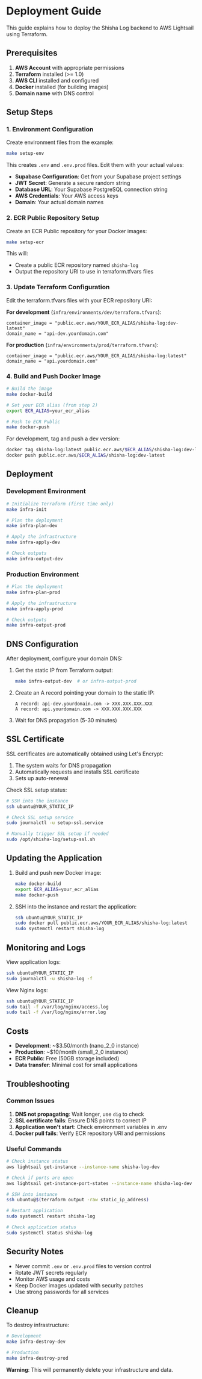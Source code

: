 # Deployment Guide

This guide explains how to deploy the Shisha Log backend to AWS Lightsail using Terraform.

## Prerequisites

1. **AWS Account** with appropriate permissions
2. **Terraform** installed (>= 1.0)
3. **AWS CLI** installed and configured
4. **Docker** installed (for building images)
5. **Domain name** with DNS control

## Setup Steps

### 1. Environment Configuration

Create environment files from the example:

```bash
make setup-env
```

This creates `.env` and `.env.prod` files. Edit them with your actual values:

- **Supabase Configuration**: Get from your Supabase project settings
- **JWT Secret**: Generate a secure random string
- **Database URL**: Your Supabase PostgreSQL connection string
- **AWS Credentials**: Your AWS access keys
- **Domain**: Your actual domain names

### 2. ECR Public Repository Setup

Create an ECR Public repository for your Docker images:

```bash
make setup-ecr
```

This will:
- Create a public ECR repository named `shisha-log`
- Output the repository URI to use in terraform.tfvars files

### 3. Update Terraform Configuration

Edit the terraform.tfvars files with your ECR repository URI:

**For development** (`infra/environments/dev/terraform.tfvars`):
```hcl
container_image = "public.ecr.aws/YOUR_ECR_ALIAS/shisha-log:dev-latest"
domain_name = "api-dev.yourdomain.com"
```

**For production** (`infra/environments/prod/terraform.tfvars`):
```hcl
container_image = "public.ecr.aws/YOUR_ECR_ALIAS/shisha-log:latest"
domain_name = "api.yourdomain.com"
```

### 4. Build and Push Docker Image

```bash
# Build the image
make docker-build

# Set your ECR alias (from step 2)
export ECR_ALIAS=your_ecr_alias

# Push to ECR Public
make docker-push
```

For development, tag and push a dev version:
```bash
docker tag shisha-log:latest public.ecr.aws/$ECR_ALIAS/shisha-log:dev-latest
docker push public.ecr.aws/$ECR_ALIAS/shisha-log:dev-latest
```

## Deployment

### Development Environment

```bash
# Initialize Terraform (first time only)
make infra-init

# Plan the deployment
make infra-plan-dev

# Apply the infrastructure
make infra-apply-dev

# Check outputs
make infra-output-dev
```

### Production Environment

```bash
# Plan the deployment
make infra-plan-prod

# Apply the infrastructure
make infra-apply-prod

# Check outputs
make infra-output-prod
```

## DNS Configuration

After deployment, configure your domain DNS:

1. Get the static IP from Terraform output:
   ```bash
   make infra-output-dev  # or infra-output-prod
   ```

2. Create an A record pointing your domain to the static IP:
   ```
   A record: api-dev.yourdomain.com -> XXX.XXX.XXX.XXX
   A record: api.yourdomain.com -> XXX.XXX.XXX.XXX
   ```

3. Wait for DNS propagation (5-30 minutes)

## SSL Certificate

SSL certificates are automatically obtained using Let's Encrypt:

1. The system waits for DNS propagation
2. Automatically requests and installs SSL certificate
3. Sets up auto-renewal

Check SSL setup status:
```bash
# SSH into the instance
ssh ubuntu@YOUR_STATIC_IP

# Check SSL setup service
sudo journalctl -u setup-ssl.service

# Manually trigger SSL setup if needed
sudo /opt/shisha-log/setup-ssl.sh
```

## Updating the Application

1. Build and push new Docker image:
   ```bash
   make docker-build
   export ECR_ALIAS=your_ecr_alias
   make docker-push
   ```

2. SSH into the instance and restart the application:
   ```bash
   ssh ubuntu@YOUR_STATIC_IP
   sudo docker pull public.ecr.aws/YOUR_ECR_ALIAS/shisha-log:latest
   sudo systemctl restart shisha-log
   ```

## Monitoring and Logs

View application logs:
```bash
ssh ubuntu@YOUR_STATIC_IP
sudo journalctl -u shisha-log -f
```

View Nginx logs:
```bash
ssh ubuntu@YOUR_STATIC_IP
sudo tail -f /var/log/nginx/access.log
sudo tail -f /var/log/nginx/error.log
```

## Costs

- **Development**: ~$3.50/month (nano_2_0 instance)
- **Production**: ~$10/month (small_2_0 instance)
- **ECR Public**: Free (50GB storage included)
- **Data transfer**: Minimal cost for small applications

## Troubleshooting

### Common Issues

1. **DNS not propagating**: Wait longer, use `dig` to check
2. **SSL certificate fails**: Ensure DNS points to correct IP
3. **Application won't start**: Check environment variables in .env
4. **Docker pull fails**: Verify ECR repository URI and permissions

### Useful Commands

```bash
# Check instance status
aws lightsail get-instance --instance-name shisha-log-dev

# Check if ports are open
aws lightsail get-instance-port-states --instance-name shisha-log-dev

# SSH into instance
ssh ubuntu@$(terraform output -raw static_ip_address)

# Restart application
sudo systemctl restart shisha-log

# Check application status
sudo systemctl status shisha-log
```

## Security Notes

- Never commit `.env` or `.env.prod` files to version control
- Rotate JWT secrets regularly
- Monitor AWS usage and costs
- Keep Docker images updated with security patches
- Use strong passwords for all services

## Cleanup

To destroy infrastructure:

```bash
# Development
make infra-destroy-dev

# Production
make infra-destroy-prod
```

**Warning**: This will permanently delete your infrastructure and data.